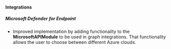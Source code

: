 
#### Integrations

##### Microsoft Defender for Endpoint

- Improved implementation by adding functionality to the **MicrosoftAPIModule** to be used in graph integrations. That functionality allows the user to choose between different Azure clouds.